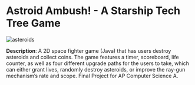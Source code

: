 # Astroid Ambush! - A Starship Tech Tree Game

<p align="center">

 ![asteroids](https://user-images.githubusercontent.com/54038104/113739981-4df0fb00-96ce-11eb-935e-690bdd580755.gif)


</p>
  
  
<b>Description</b>: A 2D space fighter game (Java) that has users destroy asteroids and collect coins. The game features a timer, scoreboard, life counter, as well as four different upgrade paths for the users to take, which can either grant lives, randomly destroy asteroids, or improve the ray-gun mechanism’s rate and scope. Final Project for AP Computer Science A.


